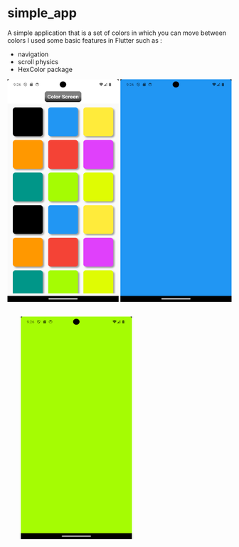 # simple_app

A simple application that is a set of colors in which you can move between colors I used some basic features in Flutter such as :
- navigation
- scroll physics
- HexColor package<br>


<img
  src="https://github.com/eng-muhammedabdulrahman/simple_app/blob/main/lib/assets/Screenshot_1693160772.png"
  alt="Home Screen"
  title="Optional title"
  style="margin: 0 auto; width: 250px; height: 500px">
<img
  src="https://github.com/eng-muhammedabdulrahman/simple_app/blob/main/lib/assets/Screenshot_1693160782.png"
  alt="Home Screen"
  title="Optional title"
  style="margin: 0 auto; width: 250px; height: 500px">
<img
  src="https://github.com/eng-muhammedabdulrahman/simple_app/blob/main/lib/assets/Screenshot_1693160790.png"
  alt="Home Screen"
  title="Optional title"
  style="margin: 30px; width: 250px; height: 500px">
